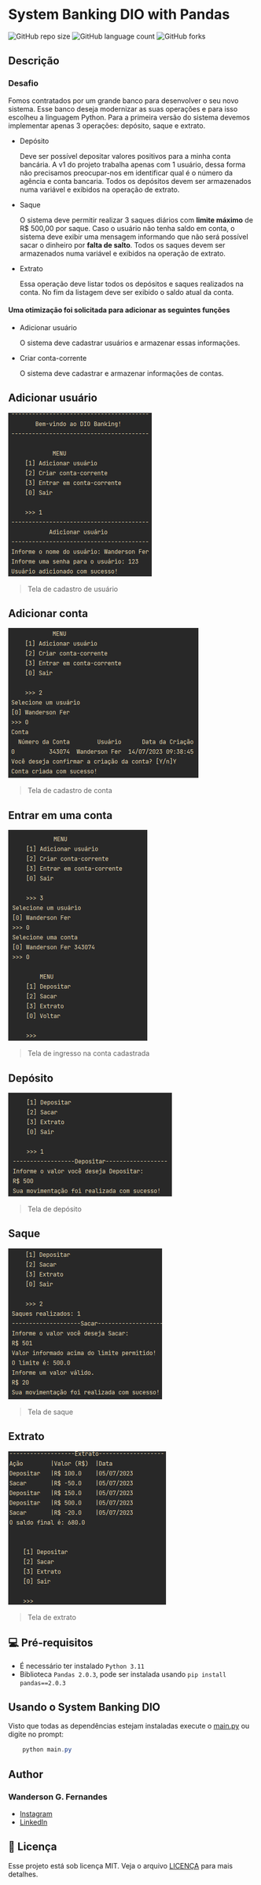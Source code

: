 # System Banking DIO with Pandas


![GitHub repo size](https://img.shields.io/github/repo-size/Wanderson-Fer/System-Banking-DIO?style=for-the-badge)
![GitHub language count](https://img.shields.io/github/languages/count/Wanderson-Fer/System-Banking-DIO?style=for-the-badge)
![GitHub forks](https://img.shields.io/github/forks/Wanderson-Fer/System-Banking-DIO?style=for-the-badge)

## Descrição

### Desafio

Fomos contratados por um grande banco para desenvolver o seu novo sistema. Esse banco deseja modernizar as suas operações e para isso escolheu a linguagem Python. Para a primeira versão do sistema devemos implementar apenas 3 operações: depósito, saque e extrato.

- Depósito
    
    Deve ser possível depositar valores positivos para a minha conta bancária. A v1 do projeto trabalha apenas com 1 usuário, dessa forma não precisamos preocupar-nos em identificar qual é o número da agência e conta bancaria. Todos os depósitos devem ser armazenados numa variável e exibidos na operação de extrato.
    
- Saque
    
    O sistema deve permitir realizar 3 saques diários com **limite máximo** de R$ 500,00 por saque. Caso o usuário não tenha saldo em conta, o sistema deve exibir uma mensagem informando que não será possível sacar o dinheiro por **falta de salto**. Todos os saques devem ser armazenados numa variável e exibidos na operação de extrato.
    
- Extrato
    
    Essa operação deve listar todos os depósitos e saques realizados na conta. No fim da listagem deve ser exibido o saldo atual da conta.

#### Uma otimização foi solicitada para adicionar as seguintes funções

- Adicionar usuário

    O sistema deve cadastrar usuários e armazenar essas informações.

- Criar conta-corrente

    O sistema deve cadastrar e armazenar informações de contas.

## Adicionar usuário

![Captura de tela do cadastro de usuário](img/output_screen_add_usuario.png)
> Tela de cadastro de usuário 

## Adicionar conta

![Captura de tela do cadastro de conta](img/output_screen_criar_conta.png)
> Tela de cadastro de conta
 
## Entrar em uma conta

![Captura de tela do ingresso na conta cadastrada](img/output_screen_entrar_conta.png)
> Tela de ingresso na conta cadastrada

## Depósito

![Captura de tela do depósito](img/output_screen_depositar.png)
> Tela de depósito

## Saque

![Captura de tela do saque](img/output_screen_saque.png)
> Tela de saque

## Extrato

![Captura de tela do extrato](img/output_screen_extrato.png)
> Tela de extrato


## 💻 Pré-requisitos

* É necessário ter instalado `Python 3.11`
* Biblioteca `Pandas 2.0.3`, pode ser instalada usando `pip install pandas==2.0.3` 

## Usando o System Banking DIO

Visto que todas as dependências estejam instaladas execute o [main.py](main.py)
ou digite no prompt:

``` PowerShell
    python main.py
```

## Author

### Wanderson G. Fernandes
- [Instagram](https://instagram.com/locke._.wanderson?igshid=ZDc4ODBmNjlmNQ==)
- [LinkedIn](https://www.linkedin.com/in/wanderson-guedes-3138851aa)

## 📝 Licença

Esse projeto está sob licença MIT. Veja o arquivo [LICENÇA](LICENSE.md) para mais detalhes.
